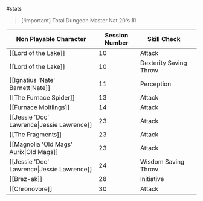 #stats 

> [!important] Total Dungeon Master Nat 20's
> **11**

| Non Playable Character                     | Session Number | Skill Check            |     |
| ------------------------------------------ | -------------- | ---------------------- | --- |
| [[Lord of the Lake]]                       | 10             | Attack                 |     |
| [[Lord of the Lake]]                       | 10             | Dexterity Saving Throw |     |
| [[Ignatius 'Nate' Barnett\|Nate]]          | 11             | Perception             |     |
| [[The Furnace Spider]]                     | 13             | Attack                 |     |
| [[Furnace Moltlings]]                      | 14             | Attack                 |     |
| [[Jessie 'Doc' Lawrence\|Jessie Lawrence]] | 23             | Attack                 |     |
| [[The Fragments]]                          | 23             | Attack                 |     |
| [[Magnolia 'Old Mags' Aurix\|Old Mags]]    | 23             | Attack                 |     |
| [[Jessie 'Doc' Lawrence\|Jessie Lawrence]] | 24             | Wisdom Saving Throw    |     |
| [[Brez-ak]]                                | 28             | Initiative             |     |
| [[Chronovore]]                             | 30             | Attack                 |     |

